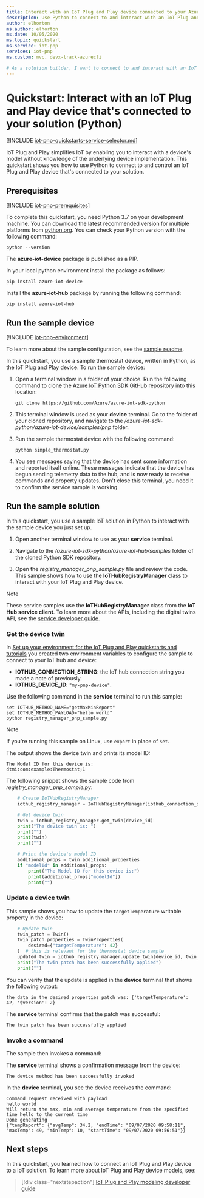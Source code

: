 ```yaml
---
title: Interact with an IoT Plug and Play device connected to your Azure IoT solution (Python) | Microsoft Docs
description: Use Python to connect to and interact with an IoT Plug and Play device that's connected to your Azure IoT solution.
author: elhorton
ms.author: elhorton
ms.date: 10/05/2020
ms.topic: quickstart
ms.service: iot-pnp
services: iot-pnp
ms.custom: mvc, devx-track-azurecli

# As a solution builder, I want to connect to and interact with an IoT Plug and Play device that's connected to my solution. For example, to collect telemetry from the device or to control the behavior of the device.
---
```


# Quickstart: Interact with an IoT Plug and Play device that's connected to your solution (Python)

[!INCLUDE [iot-pnp-quickstarts-service-selector.md](../../includes/iot-pnp-quickstarts-service-selector.md)]

IoT Plug and Play simplifies IoT by enabling you to interact with a device's model without knowledge of the underlying device implementation. This quickstart shows you how to use Python to connect to and control an IoT Plug and Play device that's connected to your solution.

## Prerequisites

[!INCLUDE [iot-pnp-prerequisites](../../includes/iot-pnp-prerequisites.md)]

To complete this quickstart, you need Python 3.7 on your development machine. You can download the latest recommended version for multiple platforms from [python.org](https://www.python.org/). You can check your Python version with the following command:  

```cmd/sh
python --version
```

The **azure-iot-device** package is published as a PIP.

In your local python environment install the package as follows:

```cmd/sh
pip install azure-iot-device
```

Install the **azure-iot-hub** package by running the following command:

```cmd/sh
pip install azure-iot-hub
```

## Run the sample device

[!INCLUDE [iot-pnp-environment](../../includes/iot-pnp-environment.md)]

To learn more about the sample configuration, see the [sample readme](https://github.com/Azure/azure-iot-sdk-python/blob/master/azure-iot-device/samples/pnp/README.md).

In this quickstart, you use a sample thermostat device, written in Python, as the IoT Plug and Play device. To run the sample device:

1. Open a terminal window in a folder of your choice. Run the following command to clone the [Azure IoT Python SDK](https://github.com/Azure/azure-iot-sdk-python) GitHub repository into this location:

    ```cmd/sh
    git clone https://github.com/Azure/azure-iot-sdk-python
    ```

1. This terminal window is used as your **device** terminal. Go to the folder of your cloned repository, and navigate to the */azure-iot-sdk-python/azure-iot-device/samples/pnp* folder.

1. Run the sample thermostat device with the following command:

    ```cmd/sh
    python simple_thermostat.py
    ```

1. You see messages saying that the device has sent some information and reported itself online. These messages indicate that the device has begun sending telemetry data to the hub, and is now ready to receive commands and property updates. Don't close this terminal, you need it to confirm the service sample is working.

## Run the sample solution

In this quickstart, you use a sample IoT solution in Python to interact with the sample device you just set up.

1. Open another terminal window to use as your **service** terminal.

1. Navigate to the */azure-iot-sdk-python/azure-iot-hub/samples* folder of the cloned Python SDK repository.

1. Open the *registry_manager_pnp_sample.py* file and review the code. This sample shows how to use the **IoTHubRegistryManager** class to interact with your IoT Plug and Play device.

> [!NOTE]
> These service samples use the **IoTHubRegistryManager** class from the **IoT Hub service client**. To learn more about the APIs, including the digital twins API, see the [service developer guide](concepts-developer-guide-service.md).

### Get the device twin

In [Set up your environment for the IoT Plug and Play quickstarts and tutorials](set-up-environment.md) you created two environment variables to configure the sample to connect to your IoT hub and device:

* **IOTHUB_CONNECTION_STRING**: the IoT hub connection string you made a note of previously.
* **IOTHUB_DEVICE_ID**: `"my-pnp-device"`.

Use the following command in the **service** terminal to run this sample:

```cmd/sh
set IOTHUB_METHOD_NAME="getMaxMinReport"
set IOTHUB_METHOD_PAYLOAD="hello world"
python registry_manager_pnp_sample.py
```

> [!NOTE]
> If you're running this sample on Linux, use `export` in place of `set`.

The output shows the device twin and prints its model ID:

```cmd/sh
The Model ID for this device is:
dtmi:com:example:Thermostat;1
```

The following snippet shows the sample code from *registry_manager_pnp_sample.py*:

```python
    # Create IoTHubRegistryManager
    iothub_registry_manager = IoTHubRegistryManager(iothub_connection_str)

    # Get device twin
    twin = iothub_registry_manager.get_twin(device_id)
    print("The device twin is: ")
    print("")
    print(twin)
    print("")

    # Print the device's model ID
    additional_props = twin.additional_properties
    if "modelId" in additional_props:
        print("The Model ID for this device is:")
        print(additional_props["modelId"])
        print("")
```

### Update a device twin

This sample shows you how to update the `targetTemperature` writable property in the device:

```python
    # Update twin
    twin_patch = Twin()
    twin_patch.properties = TwinProperties(
        desired={"targetTemperature": 42}
    )  # this is relevant for the thermostat device sample
    updated_twin = iothub_registry_manager.update_twin(device_id, twin_patch, twin.etag)
    print("The twin patch has been successfully applied")
    print("")
```

You can verify that the update is applied in the **device** terminal that shows the following output:

```cmd/sh
the data in the desired properties patch was: {'targetTemperature': 42, '$version': 2}
```

The **service** terminal confirms that the patch was successful:

```cmd/sh
The twin patch has been successfully applied
```

### Invoke a command

The sample then invokes a command:

The **service** terminal shows a confirmation message from the device:

```cmd/sh
The device method has been successfully invoked
```

In the **device** terminal, you see the device receives the command:

```cmd/sh
Command request received with payload
hello world
Will return the max, min and average temperature from the specified time hello to the current time
Done generating
{"tempReport": {"avgTemp": 34.2, "endTime": "09/07/2020 09:58:11", "maxTemp": 49, "minTemp": 10, "startTime": "09/07/2020 09:56:51"}}
```

## Next steps

In this quickstart, you learned how to connect an IoT Plug and Play device to a IoT solution. To learn more about IoT Plug and Play device models, see:

> [!div class="nextstepaction"]
> [IoT Plug and Play modeling developer guide](concepts-developer-guide-device-csharp.md)
